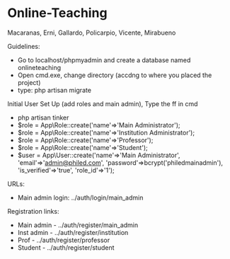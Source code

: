 # Online-Teaching
Macaranas, Erni, Gallardo, Policarpio, Vicente, Mirabueno

Guidelines:
* Go to localhost/phpmyadmin and create a database named onlineteaching
* Open cmd.exe, change directory (accdng to where you placed the project)
* type: php artisan migrate

Initial User Set Up (add roles and main admin), Type the ff in cmd
* php artisan tinker
* $role = App\Role::create('name'=>'Main Administrator');
* $role = App\Role::create('name'=>'Institution Administrator');
* $role = App\Role::create('name'=>'Professor');
* $role = App\Role::create('name'=>'Student');
* $user = App\User::create('name'=>'Main Administrator', 'email'=>'admin@philed.com', 'password'=>bcrypt('philedmainadmin'), 'is_verified'=>'true', 'role_id'=>'1');

URLs:
* Main admin login: ../auth/login/main_admin

Registration links:
* Main admin - ../auth/register/main_admin
* Inst admin - ../auth/register/institution
* Prof - ../auth/register/professor
* Student - ../auth/register/student

